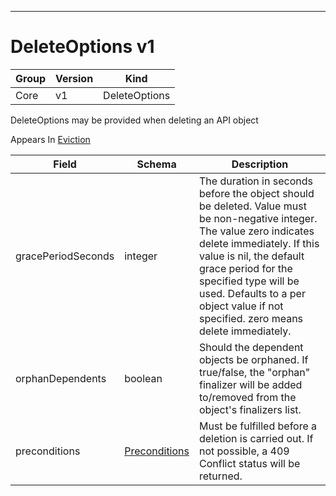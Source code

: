 

-----------
# DeleteOptions v1



Group        | Version     | Kind
------------ | ---------- | -----------
Core | v1 | DeleteOptions







DeleteOptions may be provided when deleting an API object

<aside class="notice">
Appears In <a href="#eviction-v1beta1">Eviction</a> </aside>

Field        | Schema     | Description
------------ | ---------- | -----------
gracePeriodSeconds | integer | The duration in seconds before the object should be deleted. Value must be non-negative integer. The value zero indicates delete immediately. If this value is nil, the default grace period for the specified type will be used. Defaults to a per object value if not specified. zero means delete immediately.
orphanDependents | boolean | Should the dependent objects be orphaned. If true/false, the "orphan" finalizer will be added to/removed from the object's finalizers list.
preconditions | [Preconditions](#preconditions-v1) | Must be fulfilled before a deletion is carried out. If not possible, a 409 Conflict status will be returned.






